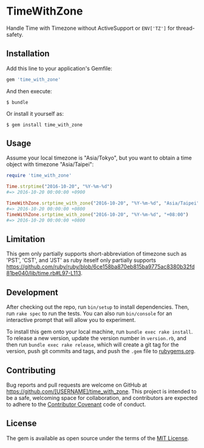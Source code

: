 # TimeWithZone

Handle Time with Timezone without ActiveSupport or `ENV['TZ']` for thread-safety.

## Installation

Add this line to your application's Gemfile:

```ruby
gem 'time_with_zone'
```

And then execute:

    $ bundle

Or install it yourself as:

    $ gem install time_with_zone

## Usage

Assume your local timezone is "Asia/Tokyo", but you want to obtain a time object with timezone "Asia/Taipei":

```ruby
require 'time_with_zone'

Time.strptime("2016-10-20", "%Y-%m-%d")
#=> 2016-10-20 00:00:00 +0900

TimeWithZone.srtptime_with_zone("2016-10-20", "%Y-%m-%d", "Asia/Taipei")
#=> 2016-10-20 00:00:00 +0800
TimeWithZone.srtptime_with_zone("2016-10-20", "%Y-%m-%d", "+08:00")
#=> 2016-10-20 00:00:00 +0800
```

## Limitation

This gem only partially supports short-abbreviation of timezone such as 'PST', 'CST', and 'JST' as ruby iteself only partially supports https://github.com/ruby/ruby/blob/6ce158ba870eb815ba9775ac8380b32fd81be040/lib/time.rb#L97-L113.

## Development

After checking out the repo, run `bin/setup` to install dependencies. Then, run `rake spec` to run the tests. You can also run `bin/console` for an interactive prompt that will allow you to experiment.

To install this gem onto your local machine, run `bundle exec rake install`. To release a new version, update the version number in `version.rb`, and then run `bundle exec rake release`, which will create a git tag for the version, push git commits and tags, and push the `.gem` file to [rubygems.org](https://rubygems.org).

## Contributing

Bug reports and pull requests are welcome on GitHub at https://github.com/[USERNAME]/time_with_zone. This project is intended to be a safe, welcoming space for collaboration, and contributors are expected to adhere to the [Contributor Covenant](http://contributor-covenant.org) code of conduct.


## License

The gem is available as open source under the terms of the [MIT License](http://opensource.org/licenses/MIT).

